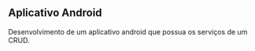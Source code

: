 ## Aplicativo Android
 
 Desenvolvimento de um aplicativo android que possua os serviços de um CRUD.
